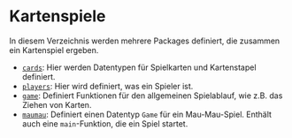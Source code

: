 # Kartenspiele

In diesem Verzeichnis werden mehrere Packages definiert,
die zusammen ein Kartenspiel ergeben.

* [`cards`](cards/README.md):
  Hier werden Datentypen für Spielkarten und Kartenstapel definiert.
* [`players`](players/README.md):
  Hier wird definiert, was ein Spieler ist.
* [`game`](game/README.md):
  Definiert Funktionen für den allgemeinen Spielablauf, wie z.B. das Ziehen von Karten.
* [`maumau`](maumau/README.md):
  Definiert einen Datentyp `Game` für ein Mau-Mau-Spiel.
  Enthält auch eine `main`-Funktion, die ein Spiel startet.
